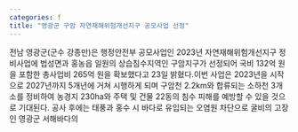 ```yaml
---
categories: f
title: "영광군 구암 자연재해위험개선지구 공모사업 선정"
---
```

전남 영광군(군수 강종만)은 행정안전부 공모사업인 2023년 자연재해위험개선지구 정비사업에 법성면과 홍농읍 일원의 상습침수지역인 구암지구가 선정되어 국비 132억 원을 포함한 총사업비 265억 원을 확보했다고 23일 밝혔다.이번 사업은 2023년을 시작으로 2027년까지 5개년에 거쳐 시행하게 되며 구암천 2.2km와 합류되는 소하천 3개소를 정비하여 농경지 230ha와 주택 및 건물 22동의 침수 피해를 예방할 수 있을 것으로 기대된다. 공사 후에는 태풍과 홍수 시 바다로 유입되는 오염원 차단으로 굴비의 고장인 영광군 서해바다의